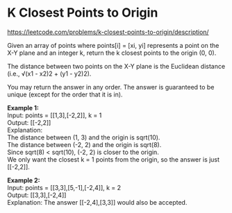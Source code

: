 # K Closest Points to Origin
https://leetcode.com/problems/k-closest-points-to-origin/description/

Given an array of points where points[i] = [xi, yi] represents a point on the X-Y plane and an integer k, return the k closest points to the origin (0, 0).

The distance between two points on the X-Y plane is the Euclidean distance (i.e., √(x1 - x2)2 + (y1 - y2)2).

You may return the answer in any order. The answer is guaranteed to be unique (except for the order that it is in).

<b>Example 1:</b>\
Input: points = [[1,3],[-2,2]], k = 1\
Output: [[-2,2]]\
Explanation:\
The distance between (1, 3) and the origin is sqrt(10).\
The distance between (-2, 2) and the origin is sqrt(8).\
Since sqrt(8) < sqrt(10), (-2, 2) is closer to the origin.\
We only want the closest k = 1 points from the origin, so the answer is just [[-2,2]].

<b>Example 2:</b>\
Input: points = [[3,3],[5,-1],[-2,4]], k = 2\
Output: [[3,3],[-2,4]]\
Explanation: The answer [[-2,4],[3,3]] would also be accepted.